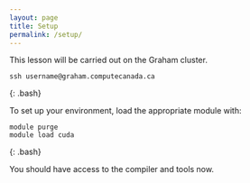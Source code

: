 ```yaml
---
layout: page
title: Setup
permalink: /setup/
---
```


This lesson will be carried out on the Graham cluster.

~~~
ssh username@graham.computecanada.ca
~~~
{: .bash}

To set up your environment, load the appropriate module with:

~~~
module purge
module load cuda
~~~
{: .bash}

You should have access to the compiler and tools now.
